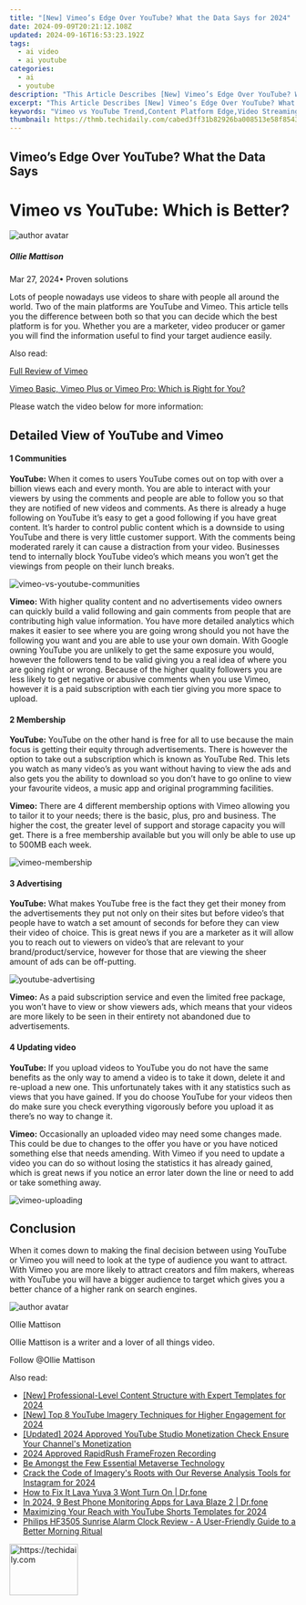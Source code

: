 ```yaml
---
title: "[New] Vimeo’s Edge Over YouTube? What the Data Says for 2024"
date: 2024-09-09T20:21:12.108Z
updated: 2024-09-16T16:53:23.192Z
tags:
  - ai video
  - ai youtube
categories:
  - ai
  - youtube
description: "This Article Describes [New] Vimeo’s Edge Over YouTube? What the Data Says for 2024"
excerpt: "This Article Describes [New] Vimeo’s Edge Over YouTube? What the Data Says for 2024"
keywords: "Vimeo vs YouTube Trend,Content Platform Edge,Video Streaming Comparison,Data Analytics in Viewing,Online Media Preference,Alternative to YouTube,Streamer Choice Insights"
thumbnail: https://thmb.techidaily.com/cabed3ff31b82926ba008513e58f8543d937e5a9afb11a07e4133edf1c0ffefb.jpg
---
```


## Vimeo’s Edge Over YouTube? What the Data Says

# Vimeo vs YouTube: Which is Better?

![author avatar](https://images.wondershare.com/filmora/article-images/ollie-mattison.jpg)

##### Ollie Mattison

 Mar 27, 2024• Proven solutions

Lots of people nowadays use videos to share with people all around the world. Two of the main platforms are YouTube and Vimeo. This article tells you the difference between both so that you can decide which the best platform is for you. Whether you are a marketer, video producer or gamer you will find the information useful to find your target audience easily.

Also read:

[Full Review of Vimeo](https://tools.techidaily.com/wondershare/filmora/download/)

[Vimeo Basic, Vimeo Plus or Vimeo Pro: Which is Right for You?](https://tools.techidaily.com/wondershare/filmora/download/)

Please watch the video below for more information:

## Detailed View of YouTube and Vimeo

#### 1  Communities

**YouTube:** When it comes to users YouTube comes out on top with over a billion views each and every month. You are able to interact with your viewers by using the comments and people are able to follow you so that they are notified of new videos and comments. As there is already a huge following on YouTube it’s easy to get a good following if you have great content. It’s harder to control public content which is a downside to using YouTube and there is very little customer support. With the comments being moderated rarely it can cause a distraction from your video. Businesses tend to internally block YouTube video’s which means you won’t get the viewings from people on their lunch breaks.

![vimeo-vs-youtube-communities](https://images.wondershare.com/filmora/article-images/vimeo-vs-youtube-communities.jpg)

**Vimeo:** With higher quality content and no advertisements video owners can quickly build a valid following and gain comments from people that are contributing high value information. You have more detailed analytics which makes it easier to see where you are going wrong should you not have the following you want and you are able to use your own domain. With Google owning YouTube you are unlikely to get the same exposure you would, however the followers tend to be valid giving you a real idea of where you are going right or wrong. Because of the higher quality followers you are less likely to get negative or abusive comments when you use Vimeo, however it is a paid subscription with each tier giving you more space to upload.

#### 2  Membership

**YouTube:** YouTube on the other hand is free for all to use because the main focus is getting their equity through advertisements. There is however the option to take out a subscription which is known as YouTube Red. This lets you watch as many video’s as you want without having to view the ads and also gets you the ability to download so you don’t have to go online to view your favourite videos, a music app and original programming facilities.

**Vimeo:** There are 4 different membership options with Vimeo allowing you to tailor it to your needs; there is the basic, plus, pro and business. The higher the cost, the greater level of support and storage capacity you will get. There is a free membership available but you will only be able to use up to 500MB each week.

![vimeo-membership](https://images.wondershare.com/filmora/article-images/vimeo-membership.jpg)

#### 3  Advertising

**YouTube:** What makes YouTube free is the fact they get their money from the advertisements they put not only on their sites but before video’s that people have to watch a set amount of seconds for before they can view their video of choice. This is great news if you are a marketer as it will allow you to reach out to viewers on video’s that are relevant to your brand/product/service, however for those that are viewing the sheer amount of ads can be off-putting.

![youtube-advertising](https://images.wondershare.com/filmora/article-images/youtube-advertising.jpg)

**Vimeo:** As a paid subscription service and even the limited free package, you won’t have to view or show viewers ads, which means that your videos are more likely to be seen in their entirety not abandoned due to advertisements.

#### 4  Updating video

**YouTube:** If you upload videos to YouTube you do not have the same benefits as the only way to amend a video is to take it down, delete it and re-upload a new one. This unfortunately takes with it any statistics such as views that you have gained. If you do choose YouTube for your videos then do make sure you check everything vigorously before you upload it as there’s no way to change it.

**Vimeo:** Occasionally an uploaded video may need some changes made. This could be due to changes to the offer you have or you have noticed something else that needs amending. With Vimeo if you need to update a video you can do so without losing the statistics it has already gained, which is great news if you notice an error later down the line or need to add or take something away.

![vimeo-uploading](https://images.wondershare.com/filmora/article-images/vimeo-uploading.jpg)

## Conclusion

When it comes down to making the final decision between using YouTube or Vimeo you will need to look at the type of audience you want to attract. With Vimeo you are more likely to attract creators and film makers, whereas with YouTube you will have a bigger audience to target which gives you a better chance of a higher rank on search engines.

![author avatar](https://images.wondershare.com/filmora/article-images/ollie-mattison.jpg)

Ollie Mattison

Ollie Mattison is a writer and a lover of all things video.

Follow @Ollie Mattison

<ins class="adsbygoogle"
     style="display:block"
     data-ad-format="autorelaxed"
     data-ad-client="ca-pub-7571918770474297"
     data-ad-slot="1223367746"></ins>

<ins class="adsbygoogle"
     style="display:block"
     data-ad-client="ca-pub-7571918770474297"
     data-ad-slot="8358498916"
     data-ad-format="auto"
     data-full-width-responsive="true"></ins>

<span class="atpl-alsoreadstyle">Also read:</span>
<div><ul>
<li><a href="https://youtube-sure.techidaily.com/rofessional-level-content-structure-with-expert-templates-for-2024/"><u>[New] Professional-Level Content Structure with Expert Templates for 2024</u></a></li>
<li><a href="https://youtube-sure.techidaily.com/op-8-youtube-imagery-techniques-for-higher-engagement-for-2024/"><u>[New] Top 8 YouTube Imagery Techniques for Higher Engagement for 2024</u></a></li>
<li><a href="https://youtube-sure.techidaily.com/ed-2024-approved-youtube-studio-monetization-check-ensure-your-channels-monetization/"><u>[Updated] 2024 Approved YouTube Studio Monetization Check Ensure Your Channel's Monetization</u></a></li>
<li><a href="https://screen-sharing-recording.techidaily.com/2024-approved-rapidrush-framefrozen-recording/"><u>2024 Approved RapidRush FrameFrozen Recording</u></a></li>
<li><a href="https://extra-tips.techidaily.com/be-amongst-the-few-essential-metaverse-technology/"><u>Be Amongst the Few Essential Metaverse Technology</u></a></li>
<li><a href="https://instagram-videos.techidaily.com/crack-the-code-of-imagerys-roots-with-our-reverse-analysis-tools-for-instagram-for-2024/"><u>Crack the Code of Imagery's Roots with Our Reverse Analysis Tools for Instagram for 2024</u></a></li>
<li><a href="https://change-location.techidaily.com/how-to-fix-it-lava-yuva-3-wont-turn-on-drfone-by-drfone-fix-android-problems-fix-android-problems/"><u>How to Fix It Lava Yuva 3 Wont Turn On | Dr.fone</u></a></li>
<li><a href="https://android-location-track.techidaily.com/in-2024-9-best-phone-monitoring-apps-for-lava-blaze-2-drfone-by-drfone-virtual-android/"><u>In 2024, 9 Best Phone Monitoring Apps for Lava Blaze 2 | Dr.fone</u></a></li>
<li><a href="https://youtube-sure.techidaily.com/izing-your-reach-with-youtube-shorts-templates-for-2024/"><u>Maximizing Your Reach with YouTube Shorts Templates for 2024</u></a></li>
<li><a href="https://buynow-reviews.techidaily.com/philips-hf3505-sunrise-alarm-clock-review-a-user-friendly-guide-to-a-better-morning-ritual/"><u>Philips HF3505 Sunrise Alarm Clock Review - A User-Friendly Guide to a Better Morning Ritual</u></a></li>
</ul></div>

<!-- affiliate ads begin -->
<a href="https://aligracehair.sjv.io/c/5597632/2135394/19272" target="_top" id="2135394">
  <img src="//a.impactradius-go.com/display-ad/19272-2135394" border="0" alt="https://techidaily.com" width="120" height="90"/>
</a>
<img height="0" width="0" src="https://aligracehair.sjv.io/i/5597632/2135394/19272" style="position:absolute;visibility:hidden;" border="0" />
<!-- affiliate ads end -->


